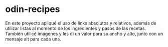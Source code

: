 # odin-recipes
En este proyecto apliqué el uso de links absolutos y relativos, además de utilizar
listas al momento de los ingredientes y pasos de las recetas. También utilicé
imágenes y les di un valor para su ancho y alto, junto con un mensaje alt para cada una.